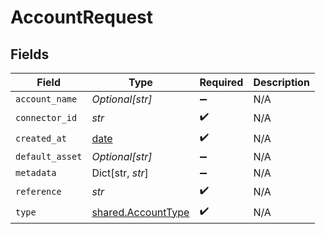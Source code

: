 # AccountRequest


## Fields

| Field                                                                | Type                                                                 | Required                                                             | Description                                                          |
| -------------------------------------------------------------------- | -------------------------------------------------------------------- | -------------------------------------------------------------------- | -------------------------------------------------------------------- |
| `account_name`                                                       | *Optional[str]*                                                      | :heavy_minus_sign:                                                   | N/A                                                                  |
| `connector_id`                                                       | *str*                                                                | :heavy_check_mark:                                                   | N/A                                                                  |
| `created_at`                                                         | [date](https://docs.python.org/3/library/datetime.html#date-objects) | :heavy_check_mark:                                                   | N/A                                                                  |
| `default_asset`                                                      | *Optional[str]*                                                      | :heavy_minus_sign:                                                   | N/A                                                                  |
| `metadata`                                                           | Dict[str, *str*]                                                     | :heavy_minus_sign:                                                   | N/A                                                                  |
| `reference`                                                          | *str*                                                                | :heavy_check_mark:                                                   | N/A                                                                  |
| `type`                                                               | [shared.AccountType](../../models/shared/accounttype.md)             | :heavy_check_mark:                                                   | N/A                                                                  |